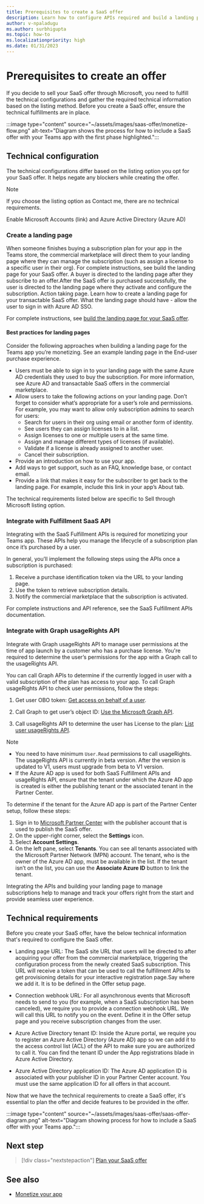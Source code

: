 ```yaml
---
title: Prerequisites to create a SaaS offer
description: Learn how to configure APIs required and build a landing page for your SaaS offer.
author: v-npaladugu
ms.author: surbhigupta
ms.topic: how-to
ms.localizationpriority: high 
ms.date: 01/31/2023
---
```

# Prerequisites to create an offer

If you decide to sell your SaaS offer through Microsoft, you need to fulfill the technical configurations and gather the required technical information based on the listing method. Before you create a SaaS offer, ensure the technical fulfillments are in place.

:::image type="content" source="~/assets/images/saas-offer/monetize-flow.png" alt-text="Diagram shows the process for how to include a SaaS offer with your Teams app with the first phase highlighted.":::

## Technical configuration

The technical configurations differ based on the listing option you opt for your SaaS offer. It helps negate any blockers while creating the offer.

> [!NOTE]
> If you choose the listing option as Contact me, there are no technical requirements.

Enable Microsoft Accounts (link) and Azure Active Directory (Azure AD)

### Create a landing page

When someone finishes buying a subscription plan for your app in the Teams store, the commercial marketplace will direct them to your landing page where they can manage the subscription (such as assign a license to a specific user in their org). For complete instructions, see build the landing page for your SaaS offer. A buyer is directed to the landing page after they subscribe to an offer.After the SaaS offer is purchased successfully, the user is directed to the landing page where they activate and configure the subscription. Action taking page. Learn how to create a landing page for your transactable SaaS offer. What the landing page should have - allow the user to sign in with Azure AD SSO.

For complete instructions, see [build the landing page for your SaaS offer](/azure/marketplace/azure-ad-transactable-saas-landing-page).

#### Best practices for landing pages

Consider the following approaches when building a landing page for the Teams app you’re monetizing. See an example landing page in the End-user purchase experience.

* Users must be able to sign in to your landing page with the same Azure AD credentials they used to buy the subscription. For more information, see Azure AD and transactable SaaS offers in the commercial marketplace.
* Allow users to take the following actions on your landing page. Don’t forget to consider what’s appropriate for a user’s role and permissions. For example, you may want to allow only subscription admins to search for users:
  * Search for users in their org using email or another form of identity.
  * See users they can assign licenses to in a list.
  * Assign licenses to one or multiple users at the same time.
  * Assign and manage different types of licenses (if available).
  * Validate if a license is already assigned to another user.
  * Cancel their subscription.
* Provide an introduction on how to use your app.
* Add ways to get support, such as an FAQ, knowledge base, or contact email.
* Provide a link that makes it easy for the subscriber to get back to the landing page. For example, include this link in your app’s About tab.

The technical requirements listed below are specific to Sell through Microsoft listing option.

### Integrate with Fulfillment SaaS API

Integrating with the SaaS Fulfillment APIs is required for monetizing your Teams app. These APIs help you manage the lifecycle of a subscription plan once it’s purchased by a user.

In general, you’ll implement the following steps using the APIs once a subscription is purchased:

  1. Receive a purchase identification token via the URL to your landing page.
  1. Use the token to retrieve subscription details.
  1. Notify the commercial marketplace that the subscription is activated.

For complete instructions and API reference, see the SaaS Fulfillment APIs documentation.

### Integrate with Graph usageRights API

Integrate with Graph usageRights API to manage user permissions at the time of app launch by a customer who has a purchase license. You're required to determine the user’s permissions for the app with a Graph call to the usageRights API.

You can call Graph APIs to determine if the currently logged in user with a valid subscription of the plan has access to your app. To call Graph usageRights API to check user permissions, follow the steps:

  1. Get user OBO token: [Get access on behalf of a user](/graph/auth-v2-user).

  1. Call Graph to get user’s object ID: [Use the Microsoft Graph API](/graph/use-the-api).

  1. Call usageRights API to determine the user has License to the plan: [List user usageRights API](/graph/api/user-list-usagerights?view=graph-rest-beta&tabs=http&preserve-view=true).

  > [!NOTE]
  >
  > * You need to have minimum `User.Read` permissions to call usageRights.
  > The usageRights API is currently in beta version. After the version is updated to V1, users must upgrade from beta to V1 version.
  > * If the Azure AD app is used for both SaaS Fulfillment APIs and usageRights API, ensure that the tenant under which the Azure AD app is created is either the publishing tenant or the associated tenant in the Partner Center.

To determine if the tenant for the Azure AD app is part of the Partner Center setup, follow these steps:

  1. Sign in  to [Microsoft Partner Center](https://partner.microsoft.com/) with the publisher account that is used to publish the SaaS offer.
  1. On the upper-right corner, select the **Settings** icon.
  1. Select **Account Settings**.
  1. On the left pane, select **Tenants**.
    You can see all tenants associated with the Microsoft Partner Network (MPN) account. The tenant, who is the owner of the Azure AD app, must be available in the list. If the tenant isn’t on the list, you can use the **Associate Azure ID** button to link the tenant.

Integrating the APIs and building your landing page to manage subscriptions help to manage and track your offers right from the start and provide seamless user experience.

## Technical requirements

Before you create your SaaS offer, have the below technical information that's required to configure the SaaS offer.

* Landing page URL: The SaaS site URL that users will be directed to after acquiring your offer from the commercial marketplace, triggering the configuration process from the newly created SaaS subscription. This URL will receive a token that can be used to call the fulfillment APIs to get provisioning details for your interactive registration page.Say where we add it. It is to be defined in the Offer setup page.

* Connection webhook URL: For all asynchronous events that Microsoft needs to send to you (for example, when a SaaS subscription has been canceled), we require you to provide a connection webhook URL. We will call this URL to notify you on the event. Define it in the Offer setup page and you receive subscription changes from the user.

* Azure Active Directory tenant ID: Inside the Azure portal, we require you to register an Azure Active Directory (Azure AD) app so we can add it to the access control list (ACL) of the API to make sure you are authorized to call it. You can find the tenant ID under the App registrations blade in Azure Active Directory.

* Azure Active Directory application ID: The Azure AD application ID is associated with your publisher ID in your Partner Center account. You must use the same application ID for all offers in that account.

Now that we have the technical requirements to create a SaaS offer, it's essential to plan the offer and decide features to be provided in the offer.

:::image type="content" source="~/assets/images/saas-offer/saas-offer-diagram.png" alt-text="Diagram showing process for how to include a SaaS offer with your Teams app.":::

## Next step

> [!div class="nextstepaction"]
> [Plan your SaaS offer](include-saas-offer.md)

## See also

* [Monetize your app](monetize-overview.md)
